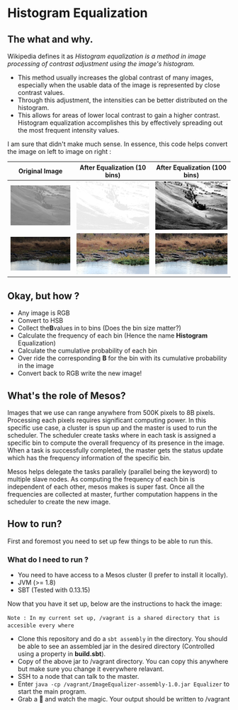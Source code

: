 # Histogram Equalization

## The what and why.

Wikipedia defines it as *Histogram equalization is a method in image processing of contrast adjustment using the image's histogram.*

* This method usually increases the global contrast of many images, especially when the usable data of the image is represented by close contrast values. 
* Through this adjustment, the intensities can be better distributed on the histogram. 
* This allows for areas of lower local contrast to gain a higher contrast. Histogram equalization accomplishes this by effectively spreading out the most frequent intensity values.

I am sure that didn't make much sense. In essence, this code helps convert the image on left to image on right :


| Original Image | After Equalization (10 bins) | After Equalization (100 bins) |
| --- | --- | --- |
| ![Before](/src/main/resources/unequalized1.jpg)  | ![Before](/src/main/resources/unequalized1-10bins.jpg) | ![Before](/src/main/resources/unequalized1-100bins.jpg) |
| ![Before](/src/main/resources/unequalized2.jpg)  | ![Before](/src/main/resources/unequalized2-10bins.jpg) | ![Before](/src/main/resources/unequalized2-100bins.jpg) |


## Okay, but how ?

* Any image is RGB
* Convert to HSB
* Collect the**B**values in to bins (Does the bin size matter?)
* Calculate the frequency of each bin (Hence the name **Histogram** Equalization)
* Calculate the cumulative probability of each bin
* Over ride the corresponding **B** for the bin with its cumulative probability in the image
* Convert back to RGB write the new image!

## What's the role of Mesos?

Images that we use can range anywhere from 500K pixels to 8B pixels. Processing each pixels requires significant computing power. In this specific use case, a cluster is spun up and the master is used to run the scheduler. The scheduler create tasks where in each task is assigned a specific bin to compute the overall frequency of its presence in the image. When a task is successfully completed, the master gets the status update which has the frequency information of the specific bin.

Mesos helps delegate the tasks parallely (parallel being the keyword) to multiple slave nodes. As computing the frequency of each bin is independent of each other, mesos makes is super fast. Once all the frequencies are collected at master, further computation happens in the scheduler to create the new image.

## How to run?

First and foremost you need to set up few things to be able to run this.

### What do I need to run ?

* You need to have access to a Mesos cluster (I prefer to install it locally).
* JVM (>= 1.8)
* SBT (Tested with 0.13.15)

Now that you have it set up, below are the instructions to hack the image:

`Note : In my current set up, /vagrant is a shared directory that is accesible every where`

* Clone this repository and do a `sbt assembly` in the directory. You should be able to see an assembled jar in the desired directory (Controlled using a property in **build.sbt**). 
* Copy of the above jar to /vagrant directory. You can copy this anywhere but make sure you change it everywhere relavant.
* SSH to a node that can talk to the master.
* Enter `java -cp /vagrant/ImageEqualizer-assembly-1.0.jar Equalizer` to start the main program. 
* Grab a 🍺 and watch the magic. Your output should be written to /vagrant
